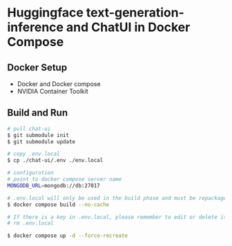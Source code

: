 # Huggingface text-generation-inference and ChatUI in Docker Compose

## Docker Setup

- Docker and Docker compose
- NVIDIA Container Toolkit

## Build and Run

```bash
# pull chat-ui
$ git submodule init
$ git submodule update

# copy .env.local
$ cp ./chat-ui/.env ./env.local

# configuration
# point to docker compose server name
MONGODB_URL=mongodb://db:27017

# .env.local will only be used in the build phase and must be repackaged after each modification.
$ docker compose build --no-cache

# If there is a key in .env.local, please remember to edit or delete it after the build phase
# rm .env.local

$ docker compose up -d --force-recreate
```